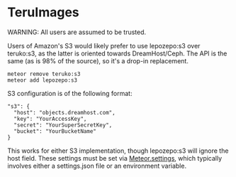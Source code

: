 # TeruImages

WARNING: All users are assumed to be trusted.

Users of Amazon's S3 would likely prefer to use lepozepo:s3 over teruko:s3, as the latter is oriented towards DreamHost/Ceph. The API is the same (as is 98% of the source), so it's a drop-in replacement.

```
meteor remove teruko:s3
meteor add lepozepo:s3
```

S3 configuration is of the following format:

```
"s3": {
  "host": "objects.dreamhost.com",
  "key": "YourAccessKey",
  "secret": "YourSuperSecretKey",
  "bucket": "YourBucketName"
}
```

This works for either S3 implementation, though lepozepo:s3 will ignore the host field. These settings must be set via [Meteor.settings](http://docs.meteor.com/#/full/meteor_settings), which typically involves either a settings.json file or an environment variable.
